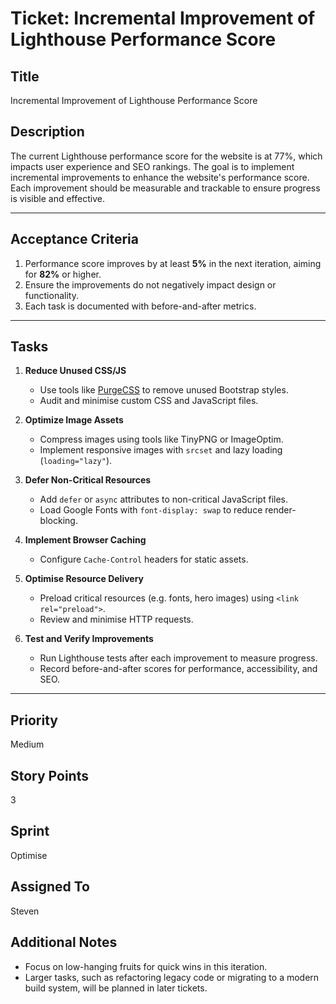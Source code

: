 # Ticket: Incremental Improvement of Lighthouse Performance Score

## Title
Incremental Improvement of Lighthouse Performance Score

## Description
The current Lighthouse performance score for the website is at 77%, which impacts user experience and SEO rankings. The goal is to implement incremental improvements to enhance the website's performance score. Each improvement should be 
measurable and trackable to ensure progress is visible and effective.

---

## Acceptance Criteria
1. Performance score improves by at least **5%** in the next iteration, aiming for **82%** or higher.
2. Ensure the improvements do not negatively impact design or functionality.
3. Each task is documented with before-and-after metrics.

---

## Tasks
1. **Reduce Unused CSS/JS**
    - Use tools like [PurgeCSS](https://purgecss.com/) to remove unused Bootstrap styles.
    - Audit and minimise custom CSS and JavaScript files.

2. **Optimize Image Assets**
    - Compress images using tools like TinyPNG or ImageOptim.
    - Implement responsive images with `srcset` and lazy loading (`loading="lazy"`).

3. **Defer Non-Critical Resources**
    - Add `defer` or `async` attributes to non-critical JavaScript files.
    - Load Google Fonts with `font-display: swap` to reduce render-blocking.

4. **Implement Browser Caching**
    - Configure `Cache-Control` headers for static assets.

5. **Optimise Resource Delivery**
    - Preload critical resources (e.g. fonts, hero images) using `<link rel="preload">`.
    - Review and minimise HTTP requests.

6. **Test and Verify Improvements**
    - Run Lighthouse tests after each improvement to measure progress.
    - Record before-and-after scores for performance, accessibility, and SEO.

---

## Priority
Medium

## Story Points
3

## Sprint
Optimise

## Assigned To
Steven

## Additional Notes
- Focus on low-hanging fruits for quick wins in this iteration.
- Larger tasks, such as refactoring legacy code or migrating to a modern build system, will be planned in later tickets.  